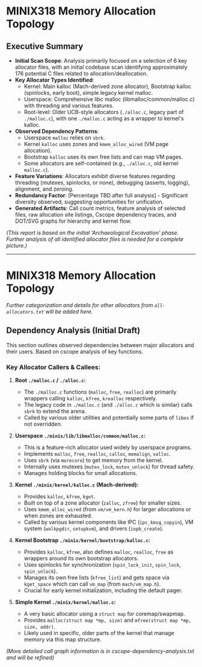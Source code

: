 # MINIX318 Memory Allocation Topology

## Executive Summary
- **Initial Scan Scope**: Analysis primarily focused on a selection of 6 key allocator files, with an initial codebase scan identifying approximately 176 potential C files related to allocation/deallocation.
- **Key Allocator Types Identified**:
    - Kernel: Main kalloc (Mach-derived zone allocator), Bootstrap kalloc (spinlocks, early boot), simple legacy kernel malloc.
    - Userspace: Comprehensive libc malloc (libmalloc/common/malloc.c) with threading and various features.
    - Root-level: Older UCB-style allocators (`./alloc.c`, legacy part of `./malloc.c`), with one `./malloc.c` acting as a wrapper to kernel's kalloc.
- **Observed Dependency Patterns**:
    - Userspace `malloc` relies on `sbrk`.
    - Kernel `kalloc` uses zones and `kmem_alloc_wired` (VM page allocation).
    - Bootstrap `kalloc` uses its own free lists and can map VM pages.
    - Some allocators are self-contained (e.g., `./alloc.c`, old kernel `malloc.c`).
- **Feature Variations**: Allocators exhibit diverse features regarding threading (mutexes, spinlocks, or none), debugging (asserts, logging), alignment, and zeroing.
- **Redundancy Factor**: [Percentage TBD after full analysis] - Significant diversity observed, suggesting opportunities for unification.
- **Generated Artifacts**: Call count metrics, feature analysis of selected files, raw allocation site listings, Cscope dependency traces, and DOT/SVG graphs for hierarchy and kernel flow.

*(This report is based on the initial 'Archaeological Excavation' phase. Further analysis of all identified allocator files is needed for a complete picture.)*

---
# MINIX318 Memory Allocation Topology

*Further categorization and details for other allocators from `all-allocators.txt` will be added here.*
## Dependency Analysis (Initial Draft)

This section outlines observed dependencies between major allocators and their users.
Based on cscope analysis of key functions.

### Key Allocator Callers & Callees:

1.  **Root `./malloc.c` / `./alloc.c`:**
    *   The `./malloc.c` functions (`malloc`, `free`, `realloc`) are primarily wrappers calling `kalloc`, `kfree`, `krealloc` respectively.
    *   The legacy code in `./malloc.c` (and `./alloc.c` which is similar) calls `sbrk` to extend the arena.
    *   Called by various older utilities and potentially some parts of `libos` if not overridden.

2.  **Userspace `./minix/lib/libmalloc/common/malloc.c`:**
    *   This is a feature-rich allocator used widely by userspace programs.
    *   Implements `malloc`, `free`, `realloc`, `calloc`, `memalign`, `valloc`.
    *   Uses `sbrk` (via `morecore`) to get memory from the kernel.
    *   Internally uses mutexes (`mutex_lock`, `mutex_unlock`) for thread safety.
    *   Manages holding blocks for small allocations.

3.  **Kernel `./minix/kernel/kalloc.c` (Mach-derived):**
    *   Provides `kalloc`, `kfree`, `kget`.
    *   Built on top of a zone allocator (`zalloc`, `zfree`) for smaller sizes.
    *   Uses `kmem_alloc_wired` (from `vm/vm_kern.h`) for larger allocations or when zones are exhausted.
    *   Called by various kernel components like IPC (`ipc_kmsg_copyin`), VM system (`walkpgdir`, `setupkvm`), and drivers (`iopb_create`).

4.  **Kernel Bootstrap `./minix/kernel/bootstrap/kalloc.c`:**
    *   Provides `kalloc`, `kfree`, also defines `malloc`, `realloc`, `free` as wrappers around its own bootstrap allocators.
    *   Uses spinlocks for synchronization (`spin_lock_init`, `spin_lock`, `spin_unlock`).
    *   Manages its own free lists (`kfree_list`) and gets space via `kget_space` which can call `vm_map` (from `mach/vm_map.h`).
    *   Crucial for early kernel initialization, including the default pager.

5.  **Simple Kernel `./minix/kernel/malloc.c`:**
    *   A very basic allocator using a `struct map` for coremap/swapmap.
    *   Provides `malloc(struct map *mp, size)` and `mfree(struct map *mp, size, addr)`.
    *   Likely used in specific, older parts of the kernel that manage memory via this map structure.

*(More detailed call graph information is in cscope-dependency-analysis.txt and will be refined)*
